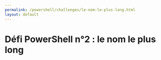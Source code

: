 ```yaml
---
permalink: /powershell/challenges/le-nom-le-plus-long.html
layout: default
---
```


# Défi PowerShell n°2 : le nom le plus long

